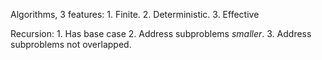 Algorithms, 3 features:
    1. Finite.
    2. Deterministic.
    3. Effective

Recursion:
    1. Has base case
    2. Address subproblems *smaller*.
    3. Address subproblems not overlapped.
